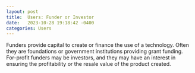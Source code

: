 ```yaml
---
layout: post
title:  Users: Funder or Investor
date:   2023-10-28 19:18:42 -0400
categories: Users
---
```

Funders provide capital to create or finance the use of a technology. Often they are foundations or government institutions providing grant funding. For-profit funders may be investors, and they may have an interest in ensuring the profitability or the resale value of the product created.
